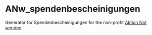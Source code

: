 # ANw_spendenbescheinigungen
Generator for Spendenbescheinigungen for the non-profit [Aktion Not wenden](https://www.aktionnotwenden.de)
